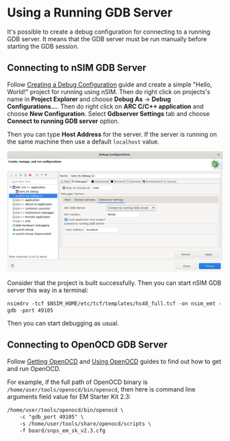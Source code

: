 # Using a Running GDB Server

It's possible to create a debug configuration for connecting to a running
GDB server. It means that the GDB server must be run manually before starting
the GDB session.

## Connecting to nSIM GDB Server

Follow [Creating a Debug Configuration](../getting-started/nsim.md) guide and
create a simple "Hello, World!" project for running using nSIM.
Then do right click on projects's name in **Project Explorer** and choose
**Debug As** → **Debug Configurations...**. Then do right click on
**ARC C/C++ application** and choose **New Configuration**. Select
**Gdbserver Settings** tab and choose **Connect to running GDB server** option.

Then you can type **Host Address** for the server. If the server is running
on the same machine then use a default `localhost` value.

![nSIM Running GDB Server Configuration](images/running-gdb-config.png)

Consider that the project is built successfully. Then you can start
nSIM GDB server this way in a terminal:

```shell
nsimdrv -tcf $NSIM_HOME/etc/tcf/templates/hs48_full.tcf -on nsim_emt -gdb -port 49105
```

Then you can start debugging as usual.

## Connecting to OpenOCD GDB Server

Follow [Getting OpenOCD](../../platforms/get-openocd.md) and
[Using OpenOCD](../../platforms/use-openocd.md) guides to find out how to
get and run OpenOCD.

For example, if the full path of OpenOCD binary is `/home/user/tools/openocd/bin/openocd`,
then here is command line arguments field value for EM Starter Kit 2.3:

```shell
/home/user/tools/openocd/bin/openocd \
    -c "gdb_port 49105" \
    -s /home/user/tools/share/openocd/scripts \
    -f board/snps_em_sk_v2.3.cfg
```
